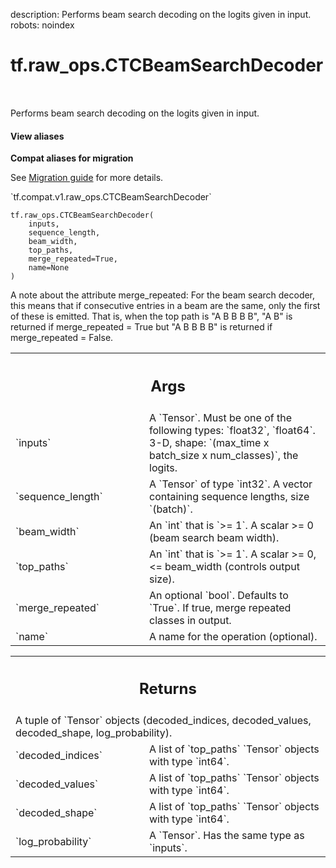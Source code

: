 description: Performs beam search decoding on the logits given in input.
robots: noindex

# tf.raw_ops.CTCBeamSearchDecoder

<!-- Insert buttons and diff -->

<table class="tfo-notebook-buttons tfo-api nocontent" align="left">

</table>



Performs beam search decoding on the logits given in input.

<section class="expandable">
  <h4 class="showalways">View aliases</h4>
  <p>
<b>Compat aliases for migration</b>
<p>See
<a href="https://www.tensorflow.org/guide/migrate">Migration guide</a> for
more details.</p>
<p>`tf.compat.v1.raw_ops.CTCBeamSearchDecoder`</p>
</p>
</section>

<pre class="devsite-click-to-copy prettyprint lang-py tfo-signature-link">
<code>tf.raw_ops.CTCBeamSearchDecoder(
    inputs,
    sequence_length,
    beam_width,
    top_paths,
    merge_repeated=True,
    name=None
)
</code></pre>



<!-- Placeholder for "Used in" -->

A note about the attribute merge_repeated: For the beam search decoder,
this means that if consecutive entries in a beam are the same, only
the first of these is emitted.  That is, when the top path is "A B B B B",
"A B" is returned if merge_repeated = True but "A B B B B" is
returned if merge_repeated = False.

<!-- Tabular view -->
 <table class="responsive fixed orange">
<colgroup><col width="214px"><col></colgroup>
<tr><th colspan="2"><h2 class="add-link">Args</h2></th></tr>

<tr>
<td>
`inputs`
</td>
<td>
A `Tensor`. Must be one of the following types: `float32`, `float64`.
3-D, shape: `(max_time x batch_size x num_classes)`, the logits.
</td>
</tr><tr>
<td>
`sequence_length`
</td>
<td>
A `Tensor` of type `int32`.
A vector containing sequence lengths, size `(batch)`.
</td>
</tr><tr>
<td>
`beam_width`
</td>
<td>
An `int` that is `>= 1`.
A scalar >= 0 (beam search beam width).
</td>
</tr><tr>
<td>
`top_paths`
</td>
<td>
An `int` that is `>= 1`.
A scalar >= 0, <= beam_width (controls output size).
</td>
</tr><tr>
<td>
`merge_repeated`
</td>
<td>
An optional `bool`. Defaults to `True`.
If true, merge repeated classes in output.
</td>
</tr><tr>
<td>
`name`
</td>
<td>
A name for the operation (optional).
</td>
</tr>
</table>



<!-- Tabular view -->
 <table class="responsive fixed orange">
<colgroup><col width="214px"><col></colgroup>
<tr><th colspan="2"><h2 class="add-link">Returns</h2></th></tr>
<tr class="alt">
<td colspan="2">
A tuple of `Tensor` objects (decoded_indices, decoded_values, decoded_shape, log_probability).
</td>
</tr>
<tr>
<td>
`decoded_indices`
</td>
<td>
A list of `top_paths` `Tensor` objects with type `int64`.
</td>
</tr><tr>
<td>
`decoded_values`
</td>
<td>
A list of `top_paths` `Tensor` objects with type `int64`.
</td>
</tr><tr>
<td>
`decoded_shape`
</td>
<td>
A list of `top_paths` `Tensor` objects with type `int64`.
</td>
</tr><tr>
<td>
`log_probability`
</td>
<td>
A `Tensor`. Has the same type as `inputs`.
</td>
</tr>
</table>

